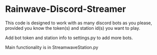 # Rainwave-Discord-Streamer
This code is designed to work with as many discord bots as you please, provided you know the token(s) and station id(s) you want to play.

Add bot token and station info to settings.py to add more bots.

Main functionality is in StreamwaveStation.py
